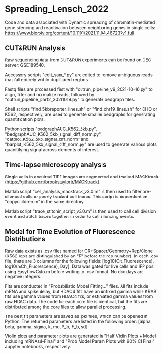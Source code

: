 # Spreading_Lensch_2022
Code and data associated with Dynamic spreading of chromatin-mediated gene silencing and reactivation between neighboring genes in single cells: 
https://www.biorxiv.org/content/10.1101/2021.11.04.467237v1.full

## CUT&RUN Analysis
Raw sequencing data from CUT&RUN experiments can be found on GEO server: GSE189540. 

Accessory scripts "edit_sam_*.py" are edited to remove ambiguous reads that fall entirely within duplicated regions 

Fastq files are processed first with "cutrun_pipeline_v9_2021-10-16.py" to align, filter and normalize reads, followed by "cutrun_pipeline_part2_20211019.py" to generate bedgraph files. 

Shell scripts "find_5kbreporter_lines.sh" or "find_chr19_lines.sh" for CHO or K562, respectively, are used to generate smaller bedgraphs for generating quantification plots. 

Python scripts "bedgraphAUC_K562_5kb.py", "bedgraphAUC_K562_5kb_signal_diff_norm.py", "catplot_K562_5kb_signal_diff_norm" and "barplot_K562_5kb_signal_diff_norm.py" are used to generate various plots quanitifying signal across elements of interest.  

## Time-lapse microscopy analysis
Single cells in acquired TIFF images are segmented and tracked MACKtrack (https://github.com/brookstaylorjr/MACKtrack). 

Matlab script "cell_analysis_macktrack_v3.0.m" is then used to filter pre-silenced cells or poorly tracked cell traces. This script is dependent on "copychildren.m" in the same directory. 

Matlab script "trace_stitchin_script_v3.0.m" is then used to call cell division event and stitch traces together in order to call silencing events.

## Model for Time Evolution of Fluorescence Distributions
Raw data exists as .csv files named for CR+Spacer/Geometry+Rep/Clone (K562 reps are distinguished by an "R" before the rep number).
In each .csv file, there are 3 columns for the following fields: [log10(Cit_Fluorescence), log10(mCh_Fluorescence), Day].
Data was gated for live cells and IFP pos using EasyflowCyto.m before writing to .csv format. No dox days are negative integers.

Fits are conducted in "Probabilistic Model Fitting..." files. All fits include mRNA and spike delay, but HDAC4 fits have an unfixed
gamma while KRAB fits use gamma values from HDAC4 fits, or estimated gamma values from raw HDAC data. The code for each core file
is identical, but the fits are distributed among the core files to allow parallel processing.

The best fit parameters are saved as .pkl files, which can be opened in Python.
The returned parameters are listed in the following order:
[alpha, beta, gamma, sigma, k, mu, P_b, F_b, sd]

Violin plots and parameter plots are generated in "Half Violin Plots + Model including mRNAsd-Final" and "Prob Model Param Plots with 90% CI Final" Jupyter notebooks, respectively.

